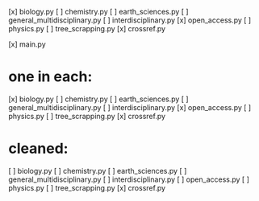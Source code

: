 [x] biology.py
[ ] chemistry.py
[ ] earth_sciences.py
[ ] general_multidisciplinary.py
[ ] interdisciplinary.py
[x] open_access.py
[ ] physics.py
[ ] tree_scrapping.py
[x] crossref.py

[x] main.py

# one in each:
[x] biology.py
[ ] chemistry.py
[ ] earth_sciences.py
[ ] general_multidisciplinary.py
[ ] interdisciplinary.py
[x] open_access.py
[ ] physics.py
[ ] tree_scrapping.py
[x] crossref.py


# cleaned: 
[ ] biology.py
[ ] chemistry.py
[ ] earth_sciences.py
[ ] general_multidisciplinary.py
[ ] interdisciplinary.py
[ ] open_access.py
[ ] physics.py
[ ] tree_scrapping.py
[x] crossref.py
